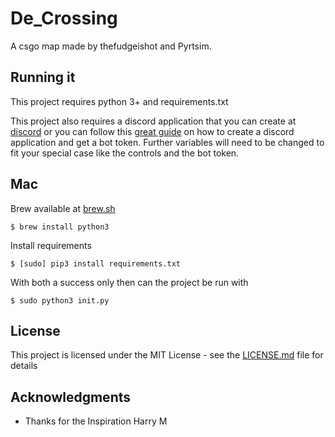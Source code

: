 # De_Crossing

A csgo map made by thefudgeishot and Pyrtsim.


## Running it
This project requires python 3+ and requirements.txt


This project also requires a discord application that you can create at [discord](https://discord.com/developers/applications) or you can follow this [great guide](https://www.writebots.com/discord-bot-token/) on how to create a discord application and get a bot token. Further variables will need to be changed to fit your special case like the controls and the bot token.


## Mac

Brew available at [brew.sh](https://brew.sh)

```
$ brew install python3
```

Install requirements

```
$ [sudo] pip3 install requirements.txt
```

With both a success only then can the project be run with

```
$ sudo python3 init.py
```


## License

This project is licensed under the MIT License - see the [LICENSE.md](LICENSE.md) file for details

## Acknowledgments

* Thanks for the Inspiration Harry M
